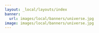 ```yaml
---
layout: _local/layouts/index
banner:
  url: images/local/banners/universe.jpg
image: images/local/banners/universe.jpg
---
```

